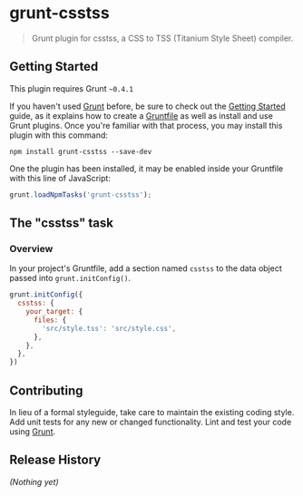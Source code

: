# grunt-csstss

> Grunt plugin for csstss, a CSS to TSS (Titanium Style Sheet) compiler.

## Getting Started
This plugin requires Grunt `~0.4.1`

If you haven't used [Grunt](http://gruntjs.com/) before, be sure to check out the [Getting Started](http://gruntjs.com/getting-started) guide, as it explains how to create a [Gruntfile](http://gruntjs.com/sample-gruntfile) as well as install and use Grunt plugins. Once you're familiar with that process, you may install this plugin with this command:

```shell
npm install grunt-csstss --save-dev
```

One the plugin has been installed, it may be enabled inside your Gruntfile with this line of JavaScript:

```js
grunt.loadNpmTasks('grunt-csstss');
```

## The "csstss" task

### Overview
In your project's Gruntfile, add a section named `csstss` to the data object passed into `grunt.initConfig()`.

```js
grunt.initConfig({
  csstss: {
    your_target: {
      files: {
        'src/style.tss': 'src/style.css',
      },
    },
  },
})
```

## Contributing
In lieu of a formal styleguide, take care to maintain the existing coding style. Add unit tests for any new or changed functionality. Lint and test your code using [Grunt](http://gruntjs.com/).

## Release History
_(Nothing yet)_
